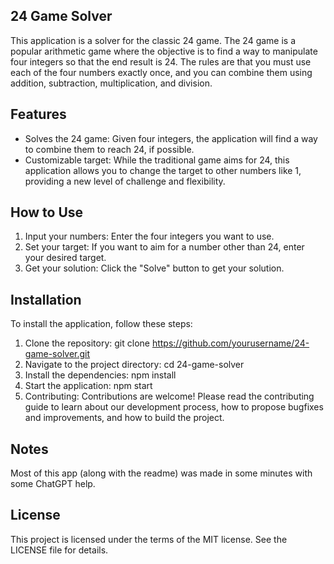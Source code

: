 ## 24 Game Solver

This application is a solver for the classic 24 game. The 24 game is a popular arithmetic game where the objective is to find a way to manipulate four integers so that the end result is 24. The rules are that you must use each of the four numbers exactly once, and you can combine them using addition, subtraction, multiplication, and division.

## Features

- Solves the 24 game: Given four integers, the application will find a way to combine them to reach 24, if possible.
- Customizable target: While the traditional game aims for 24, this application allows you to change the target to other numbers like 1, providing a new level of challenge and flexibility.

## How to Use

1. Input your numbers: Enter the four integers you want to use.
2. Set your target: If you want to aim for a number other than 24, enter your desired target.
3. Get your solution: Click the "Solve" button to get your solution.

## Installation

To install the application, follow these steps:

1. Clone the repository: git clone https://github.com/yourusername/24-game-solver.git
2. Navigate to the project directory: cd 24-game-solver
3. Install the dependencies: npm install
4. Start the application: npm start
5. Contributing: Contributions are welcome! Please read the contributing guide to learn about our development process, how to propose bugfixes and improvements, and how to build the project.

## Notes

Most of this app (along with the readme) was made in some minutes with some ChatGPT help.

## License

This project is licensed under the terms of the MIT license. See the LICENSE file for details.

